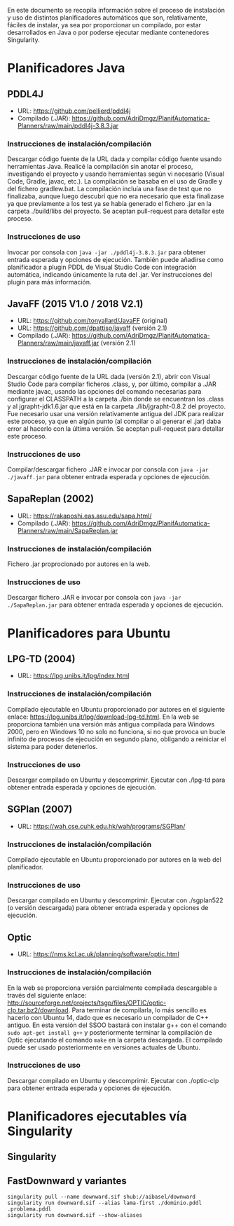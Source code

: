 En este documento se recopila información sobre el proceso de instalación y uso de distintos planificadores automáticos que son, relativamente, fáciles de instalar, ya sea por proporcionar un compilado, por estar desarrollados en Java o por poderse ejecutar mediante contenedores Singularity.

# Planificadores Java

## PDDL4J
* URL: https://github.com/pellierd/pddl4j
* Compilado (.JAR): https://github.com/AdriDmgz/PlanifAutomatica-Planners/raw/main/pddl4j-3.8.3.jar

### Instrucciones de instalación/compilación
Descargar código fuente de la URL dada y compilar código fuente usando herramientas Java. Realicé la compilación sin anotar el proceso, investigando el proyecto y usando herramientas según vi necesario (Visual Code, Gradle, javac, etc.). La compilación se basaba en el uso de Gradle y del fichero gradlew.bat. La compilación incluía una fase de test que no finalizaba, aunque luego descubrí que no era necesario que esta finalizase ya que previamente a los test ya se había generado el fichero .jar en la carpeta ./build/libs del proyecto. Se aceptan pull-request para detallar este proceso.

### Instrucciones de uso
Invocar por consola con ``java -jar ./pddl4j-3.8.3.jar`` para obtener entrada esperada y opciones de ejecución. También puede añadirse como planificador a plugin PDDL de Visual Studio Code con integración automática, indicando únicamente la ruta del .jar. Ver instrucciones del plugin para más información.

## JavaFF (2015 V1.0 / 2018 V2.1)
* URL: https://github.com/tonyallard/JavaFF (original)
* URL: https://github.com/dpattiso/javaff (versión 2.1)
* Compilado (.JAR): https://github.com/AdriDmgz/PlanifAutomatica-Planners/raw/main/javaff.jar (versión 2.1)

### Instrucciones de instalación/compilación
Descargar código fuente de la URL dada (versión 2.1), abrir con Visual Studio Code para compilar ficheros .class, y, por último, compilar a .JAR mediante javac, usando las opciones del comando necesarias para configurar el CLASSPATH a la carpeta ./bin donde se encuentran los .class y al jgrapht-jdk1.6.jar que está en la carpeta ./lib/jgrapht-0.8.2 del proyecto. Fue necesario usar una versión relativamente antigua del JDK para realizar este proceso, ya que en algún punto (al compilar o al generar el .jar) daba error al hacerlo con la última versión. Se aceptan pull-request para detallar este proceso.

### Instrucciones de uso
Compilar/descargar fichero .JAR e invocar por consola con ``java -jar ./javaff.jar`` para obtener entrada esperada y opciones de ejecución.

## SapaReplan (2002)
* URL: https://rakaposhi.eas.asu.edu/sapa.html/
* Compilado (.JAR): https://github.com/AdriDmgz/PlanifAutomatica-Planners/raw/main/SapaReplan.jar

### Instrucciones de instalación/compilación
Fichero .jar proprocionado por autores en la web.

### Instrucciones de uso

Descargar fichero .JAR e invocar por consola con ``java -jar ./SapaReplan.jar`` para obtener entrada esperada y opciones de ejecución.

# Planificadores para Ubuntu

## LPG-TD (2004)
* URL: https://lpg.unibs.it/lpg/index.html

### Instrucciones de instalación/compilación
Compilado ejecutable en Ubuntu proporcionado por autores en el siguiente enlace: https://lpg.unibs.it/lpg/download-lpg-td.html. En la web se proporciona también una versión más antigua compilada para Windows 2000, pero en Windows 10 no solo no funciona, si no que provoca un bucle infinito de procesos de ejecución en segundo plano, obligando a reiniciar el sistema para poder detenerlos.

### Instrucciones de uso
Descargar compilado en Ubuntu y descomprimir. Ejecutar con ./lpg-td para obtener entrada esperada y opciones de ejecución.

## SGPlan (2007)
* URL: https://wah.cse.cuhk.edu.hk/wah/programs/SGPlan/

### Instrucciones de instalación/compilación
Compilado ejecutable en Ubuntu proporcionado por autores en la web del planificador.

### Instrucciones de uso
Descargar compilado en Ubuntu y descomprimir. Ejecutar con ./sgplan522 (o versión descargada) para obtener entrada esperada y opciones de ejecución.

## Optic
* URL: https://nms.kcl.ac.uk/planning/software/optic.html

### Instrucciones de instalación/compilación
En la web se proporciona versión parcialmente compilada descargable a través del siguiente enlace: http://sourceforge.net/projects/tsgp/files/OPTIC/optic-clp.tar.bz2/download. Para terminar de compilarla, lo más sencillo es hacerlo con Ubuntu 14, dado que es necesario un compilador de C++ antiguo. En esta versión del SSOO bastará con instalar g++ con el comando ```sudo apt-get install g++``` y posteriormente terminar la compilación de Optic ejecutando el comando ```make``` en la carpeta descargada. El compilado puede ser usado posteriormente en versiones actuales de Ubuntu.

### Instrucciones de uso
Descargar compilado en Ubuntu y descomprimir. Ejecutar con ./optic-clp para obtener entrada esperada y opciones de ejecución.

# Planificadores ejecutables vía Singularity

## Singularity

## FastDownward y variantes

````
singularity pull --name downward.sif shub://aibasel/downward
singularity run downward.sif --alias lama-first ./dominio.pddl .problema.pddl
singularity run downward.sif --show-aliases
````
